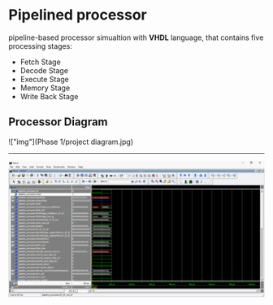 # Pipelined processor
pipeline-based processor simualtion with **VHDL** language, that contains five processing stages:
* Fetch Stage
* Decode Stage
* Execute Stage
* Memory Stage
* Write Back Stage

## Processor Diagram
!["img"](Phase 1/project diagram.jpg)

---
!["img"](Images/gifFile.gif)
